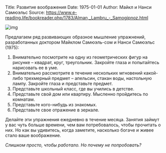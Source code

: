 Title: Развитие воображения
Date: 1975-01-01
Author: Майкл и Нанси Самюэльс
Source: https://www.e-reading.life/bookreader.php/1783/Alman,_Lambru_-_Samogipnoz.html

![img](/images/1783-pic_3.jpg)

Предлагаем ряд развивающих образное мышление упражнений, разработанных доктором Майклом Самюэль-сом и Нанси Самюэльс (1975):

1. Внимательно посмотрите на одну из геометрических фигур на рисунке – квадрат, круг, треугольник. Закройте глаза и попытайтесь нарисовать ее в уме.
2. Внимательно рассмотрите в течение нескольких мгновений какой-либо трехмерный предмет – апельсин, стакан воды, настольную лампу. Закройте глаза и представьте предмет.
3. Представьте школьный класс, где вы учились в детстве.
4. Представьте свой дом или квартиру. Мысленно пройдитесь по комнатам.
5. Представьте кого-нибудь из знакомых.
6. Представьте свое отражение в зеркале.

Делайте эти упражнения ежедневно в течение месяца. Занятия займут у вас чуть больше времени, чем вам потребовалось, чтобы прочитать о них. Но как вы удивитесь, когда заметите, насколько богаче и живее стало ваше воображение.

*Слишком просто, чтобы работало. Но почему не попробовать?*